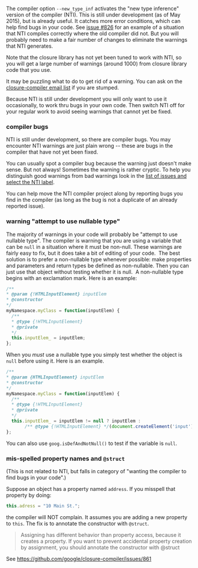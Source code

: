 The compiler option `--new_type_inf` activates the "new type inference" version of the compiler (NTI).  This is still under development (as of May 2015), but is already useful.  It catches more error conditions, which can help find bugs in your code.  See [issue #826](https://github.com/google/closure-compiler/issues/826) for an example of a situation that NTI compiles correctly where the old compiler did not. But you will probably need to make a fair number of changes to eliminate the warnings that NTI generates.

Note that the closure library has not yet been tuned to work with NTI, so you will get a large number of warnings (around 1000) from closure library code that you use.  

It may be puzzling what to do to get rid of a warning.  You can ask on the [closure-compiler email list](https://groups.google.com/forum/#!forum/closure-compiler-discuss) if you are stumped.

Because NTI is still under development you will only want to use it occasionally, to work thru bugs in your own code.  Then switch NTI off for your regular work to avoid seeing warnings that cannot yet be fixed.

### compiler bugs

NTI is still under development, so there are compiler bugs.  You may encounter NTI warnings are just plain wrong -- these are bugs in the compiler that have not yet been fixed.

You can usually spot a compiler bug because the warning just doesn't make sense.   But not always!  Sometimes the warning is rather cryptic.  To help you distinguish good warnings from bad warnings look in the [list of issues and select the NTI label](https://github.com/google/closure-compiler/issues?q=is%3Aopen+is%3Aissue+label%3ANTI).  

You can help move the NTI compiler project along by reporting bugs you find in the compiler (as long as the bug is not a duplicate of an already reported issue).


### warning "attempt to use nullable type"

The majority of warnings in your code will probably be "attempt to use nullable type".  The compiler is warning that you are using a variable that can be `null` in a situation where it must be non-null. These warnings are fairly easy to fix, but it does take a bit of editing of your code.  The best solution is to prefer a non-nullable type whenever possible: make properties and parameters and return types be defined as non-nullable. Then you can just use that object without testing whether it is null.  A non-nullable type begins with an exclamation mark.  Here is an example:

```javascript
/**
* @param {!HTMLInputElement} inputElem
* @constructor
*/
myNamespace.myClass = function(inputElem) {
  /**
  * @type {!HTMLInputElement}
  * @private
  */
  this.inputElem_ = inputElem;
};
```

When you *must* use a nullable type you simply test whether the object is `null` before using it. Here is an example.

```javascript
/**
* @param {HTMLInputElement} inputElem
* @constructor
*/
myNamespace.myClass = function(inputElem) {
  /**
  * @type {!HTMLInputElement}
  * @private
  */
  this.inputElem_ = inputElem != null ? inputElem : 
       /** @type {!HTMLInputElement} */(document.createElement('input'));
};
```

You can also use `goog.isDefAndNotNull()` to test if the variable is `null`.

### mis-spelled property names and `@struct`

(This is not related to NTI, but falls in category of "wanting the compiler to find bugs in your code".)

Suppose an object has a property named `address`.  If you misspell that property by doing:
```javascript
this.adress = "10 Main St.";
```
the compiler will NOT complain.  It assumes you are adding a new property to `this`.
The fix is to annotate the constructor with `@struct`.

>Assigning has different behavior than property access, because it creates a property. If you want to 
prevent accidental property creation by assignment, you should annotate the constructor with @struct

See <https://github.com/google/closure-compiler/issues/861>




